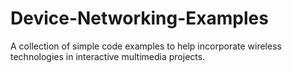 # Device-Networking-Examples
A collection of simple code examples to help incorporate wireless technologies in interactive multimedia projects.
